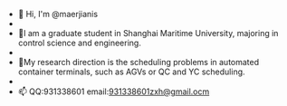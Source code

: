 - 👋 Hi, I'm @maerjianis
- 
- 🌱I am a graduate student in Shanghai Maritime University, majoring in control science and engineering. 
- 
- 🌱My research direction is the scheduling problems in automated container terminals, such as AGVs or QC and YC scheduling.
-      
- 📫 QQ:931338601     email:931338601zxh@gmail.ocm
